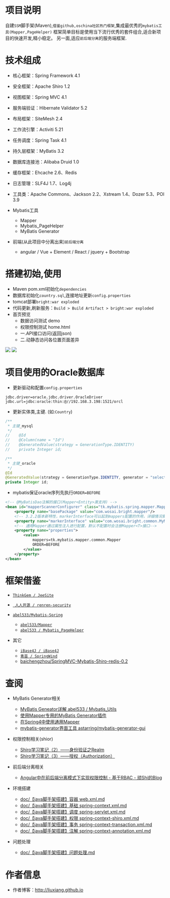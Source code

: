 # 项目说明
自建`SSM`脚手架(Maven),`借鉴github,oschina社区热门框架`,集成最优秀的`mybatis工具(Mapper,PageHelper)`
框架简单目标是使用当下流行优秀的套件组合,适合新项目的快速开发,精小稳定。
另一面,适应`前后端分离`的服务端框架.

# 技术组成
- 核心框架：Spring Framework 4.1
- 安全框架：Apache Shiro 1.2
- 视图框架：Spring MVC 4.1
- 服务端验证：Hibernate Validator 5.2
- 布局框架：SiteMesh 2.4
- 工作流引擎：Activiti 5.21
- 任务调度：Spring Task 4.1
- 持久层框架：MyBatis 3.2
- 数据库连接池：Alibaba Druid 1.0
- 缓存框架：Ehcache 2.6、Redis
- 日志管理：SLF4J 1.7、Log4j
- 工具类：Apache Commons、Jackson 2.2、Xstream 1.4、Dozer 5.3、POI 3.9

- Mybatis工具
    - Mapper
    - Mybatis_PageHelper
    - MyBatis Generator

- 前端(从此项目中分离出来)`前后端分离`
    - angular / Vue + Element / React / jquery + Bootstrap
    
# 搭建初始,使用
- Maven pom.xml初始化`dependencies`
- 数据库初始化`country.sql`,连接地址更新`config.properties`
- tomcat部署`bright:war exploded`
- 代码更新,刷新服务：`Build > Build Artifact > bright:war exploded`
- 首页预览
    - 数据访问测试 demo
    - 权限控制测试 home.html
    - 一.API接口访问(返回json)
    - 二.动静态访问各位置页面差异

![](http://7xnbs3.com1.z0.glb.clouddn.com/17-3-10/93450546-file_1489145987589_11b12.png)
![](http://7xnbs3.com1.z0.glb.clouddn.com/17-3-10/54366383-file_1489145789988_15fb7.png)

# 项目使用的Oracle数据库
- 更新驱动和配置`config.properties`
```properties
jdbc.driver=oracle.jdbc.driver.OracleDriver
jdbc.url=jdbc:oracle:thin:@//192.168.3.198:1521/orcl
```
- 更新实体类,主键. (如:`Country`)
```java
/**
 * 主键_mysql
 */
//    @Id
//    @Column(name = "Id")
//    @GeneratedValue(strategy = GenerationType.IDENTITY)
//    private Integer id;

/**
 * 主键_oracle
 */
@Id
@GeneratedValue(strategy = GenerationType.IDENTITY, generator = "select seq_country.nextval from dual")
private Integer id;
```
- mybatis保证oracle序列先执行`ORDER=BEFORE`
```xml
<!-- @MyBatisDao注解的接口(Mapper<Entity>类支持) -->
<bean id="mapperScannerConfigurer" class="tk.mybatis.spring.mapper.MapperScannerConfigurer">
    <property name="basePackage" value="com.wosai.bright.mapper"/>
    <!-- 3.2.2版本新特性，markerInterface可以起到mappers配置的作用，详细情况需要看Marker接口类 -->
    <property name="markerInterface" value="com.wosai.bright.common.MyMapper"/>
    <!-- 通用Mapper通过属性注入进行配置，默认不配置时会注册Mapper<T>接口-->
    <property name="properties">
        <value>
            mappers=tk.mybatis.mapper.common.Mapper
            ORDER=BEFORE
        </value>
    </property>
</bean>
```

# 框架借鉴
- [`ThinkGem / JeeSite`](https://git.oschina.net/thinkgem/jeesite)
- [` 人人开源 / renren-security`](https://git.oschina.net/babaio/renren-security)
- [`abel533/Mybatis-Spring`](https://github.com/abel533/Mybatis-Spring)
    - [`abel533/Mapper`](https://github.com/abel533/Mapper)
    - [`abel533 / Mybatis_PageHelper`](http://git.oschina.net/free/Mybatis_PageHelper)

- 其它
    - [`iBase4J / iBase4J`](https://git.oschina.net/iBase4J/iBase4J)
    - [`青苗 / SpringWind`](https://git.oschina.net/juapk/SpringWind)
    - [baichengzhou/SpringMVC-Mybatis-Shiro-redis-0.2](https://github.com/baichengzhou/SpringMVC-Mybatis-Shiro-redis-0.2)
    
# 查阅
- MyBatis Generator相关
    - [MyBatis Geneator详解 abel533 / Mybatis_Utils](http://git.oschina.net/free/Mybatis_Utils/blob/master/MybatisGeneator/MybatisGeneator.md)
    - [使用Mapper专用的MyBatis Generator插件](http://git.oschina.net/free/Mapper/blob/master/wiki/mapper3/7.UseMBG.md)
    - [在Spring4中使用通用Mapper](http://git.oschina.net/free/Mapper2/blob/master/wiki/mapper/4.Spring4.md)
    - [mybatis-generator界面工具 astarring/mybatis-generator-gui](https://github.com/astarring/mybatis-generator-gui)

- 权限控制相关(shior)
    - [Shiro学习笔记（2）——身份验证之Realm](http://blog.csdn.net/u010837612/article/details/46053249)
    - [Shiro学习笔记（3）——授权（Authorization）](http://blog.csdn.net/u010837612/article/details/46126157)

- 前后端分离相关
    - [Angular中在前后端分离模式下实现权限控制 - 基于RBAC - 顽Shi的Blog](https://my.oschina.net/blogshi/blog/300595)


- 环境搭建
    - [doc/【java脚手架搭建】容器 web.xml.md](https://github.com/liuxiang/bright_frame/tree/master/doc)
    - [doc/【java脚手架搭建】基础 spring-context.xml.md](https://github.com/liuxiang/bright_frame/tree/master/doc)
    - [doc/【java脚手架搭建】调度 spring-servlet.xml.md](https://github.com/liuxiang/bright_frame/tree/master/doc)
    - [doc/【java脚手架搭建】权限 spring-context-shiro.xml.md](https://github.com/liuxiang/bright_frame/tree/master/doc)
    - [doc/【java脚手架搭建】事务 spring-context-transaction.xml.md](https://github.com/liuxiang/bright_frame/tree/master/doc)
    - [doc/【java脚手架搭建】注解 spring-context-annotation.xml.md](https://github.com/liuxiang/bright_frame/tree/master/doc)

- 问题处理
    - [doc/【java脚手架搭建】问题处理.md]()
    
# 作者信息
- 作者博客：http://liuxiang.github.io